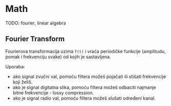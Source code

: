 # Math

TODO: fourier, linear algebra

## Fourier Transform

Fourierova transformacija uzima `f(t)` i vraća periodičke funkcije (amplitudu, pomak i frekvenciju svake) od kojih je sastavljena.

Uporaba:
* ako signal zvučni val, pomoću filtera možeš pojačati ili stišati frekvencije koji želiš.
* ako je signal digitalna slika, pomoću filtera možeš odbaciti najmanje bitne frekvencije - lossy compression.
* ako je signal radio val, pomoću filtera možeš slušati određeni kanal.

